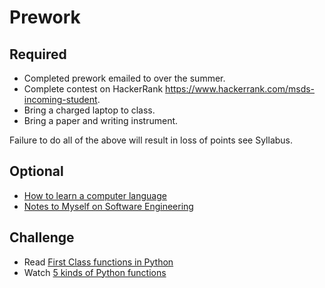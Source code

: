 Prework
======

Required
------

- Completed prework emailed to over the summer.
- Complete contest on HackerRank https://www.hackerrank.com/msds-incoming-student.
- Bring a charged laptop to class.
- Bring a paper and writing instrument. 

Failure to do all of the above will result in loss of points see Syllabus.

Optional
------

- [How to learn a computer language](https://ericdouglas.github.io/2017/08/24/practicing-the-elixir-language/index.html)
- [Notes to Myself on Software Engineering](https://medium.com/s/story/notes-to-myself-on-software-engineering-c890f16f4e4d)

Challenge
-----

- Read [First Class functions in Python](https://www.geeksforgeeks.org/first-class-functions-python/)
- Watch [5 kinds of Python functions](https://www.youtube.com/watch?v=U4wT-55GqkM)

                                                                                
